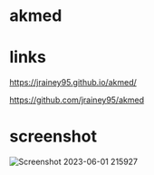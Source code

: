 # akmed

# links
https://jrainey95.github.io/akmed/

https://github.com/jrainey95/akmed

# screenshot
![Screenshot 2023-06-01 215927](https://github.com/jrainey95/akmed/assets/133160389/320e859e-db7b-46f5-b084-c2c82beaff96)

